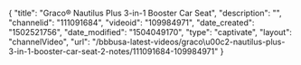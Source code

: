 {
    "title": "Graco&reg; Nautilus Plus 3-in-1 Booster Car Seat",
    "description": "",
    "channelid": "111091684",
    "videoid": "109984971",
    "date_created": "1502521756",
    "date_modified": "1504049170",
    "type": "captivate",
    "layout": "channelVideo",
    "url": "\/bbbusa-latest-videos\/graco\u00c2-nautilus-plus-3-in-1-booster-car-seat-2-notes\/111091684-109984971"
}